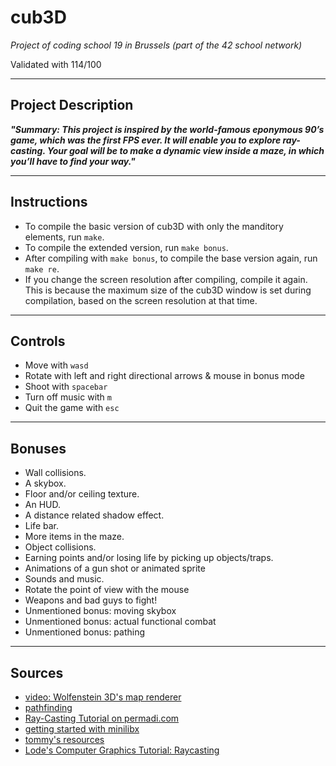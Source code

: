 # cub3D

_Project of coding school 19 in Brussels (part of the 42 school network)_

Validated with 114/100

---

## Project Description
***"Summary: This project is inspired by the world-famous eponymous 90’s game, which
was the first FPS ever. It will enable you to explore ray-casting. Your goal will be to
make a dynamic view inside a maze, in which you’ll have to find your way."***

---

## Instructions
- To compile the basic version of cub3D with only the manditory elements, run `make`.
- To compile the extended version, run `make bonus`.
- After compiling with `make bonus`, to compile the base version again, run `make re`.
- If you change the screen resolution after compiling, compile it again. This is because the maximum size of the cub3D window is set during compilation, based on the screen resolution at that time.

---

## Controls
- Move with `wasd`
- Rotate with left and right directional arrows & mouse in bonus mode
- Shoot with `spacebar`
- Turn off music with `m`
- Quit the game with `esc`
---

## Bonuses
- Wall collisions.
- A skybox.
- Floor and/or ceiling texture.
- An HUD.
- A distance related shadow effect.
- Life bar.
- More items in the maze.
- Object collisions.
- Earning points and/or losing life by picking up objects/traps.
- Animations of a gun shot or animated sprite
- Sounds and music.
- Rotate the point of view with the mouse
- Weapons and bad guys to fight!
- Unmentioned bonus: moving skybox
- Unmentioned bonus: actual functional combat
- Unmentioned bonus: pathing

---

## Sources
- [video: Wolfenstein 3D's map renderer](https://www.youtube.com/watch?v=eOCQfxRQ2pY)
- [pathfinding](https://www.redblobgames.com/pathfinding/a-star/introduction.html)
- [Ray-Casting Tutorial on permadi.com](https://permadi.com/1996/05/ray-casting-tutorial-table-of-contents/)
- [getting started with minilibx](https://harm-smits.github.io/42docs/libs/minilibx/introduction.html)
- [tommy's resources](https://github.com/dichotommy49/cub3d/blob/master/cub3d%20resources.txt)
- [Lode's Computer Graphics Tutorial: Raycasting](https://lodev.org/cgtutor/raycasting.html)